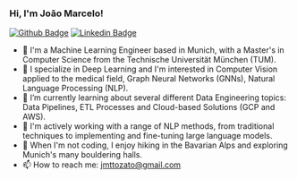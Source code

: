 ### Hi, I'm João Marcelo!

<!--
**jmtzt/jmtzt** is a ✨ _special_ ✨ repository because its `README.md` (this file) appears on your GitHub profile.

Here are some ideas to get you started:

- 🔭 I’m currently working on ...
- 🌱 I’m currently learning ...
- 👯 I’m looking to collaborate on ...
- 🤔 I’m looking for help with ...
- 💬 Ask me about ...
- 📫 How to reach me: ...
- 😄 Pronouns: ...
- ⚡ Fun fact: ...
-->
[![Github Badge](https://img.shields.io/badge/-Github-000?style=flat-square&logo=Github&logoColor=white&link=https://github.com/jmtzt)](https://github.com/jmtzt)
[![Linkedin Badge](https://img.shields.io/badge/-LinkedIn-blue?style=flat-square&logo=Linkedin&logoColor=white&link=https://www.linkedin.com/in/joao-marcelo-tozato-0bb7b5144/)](https://www.linkedin.com/in/joao-marcelo-tozato-0bb7b5144/)


- 🔭 I'm a Machine Learning Engineer based in Munich, with a Master's in Computer Science from the Technische Universität München (TUM).
- 💬 I specialize in Deep Learning and I'm interested in Computer Vision applied to the medical field, Graph Neural Networks (GNNs), Natural Language Processing (NLP).
- 🤔 I’m currently learning about several different Data Engineering topics: Data Pipelines, ETL Processes and Cloud-based Solutions (GCP and AWS).
- 🌱 I'm actively working with a range of NLP methods, from traditional techniques to implementing and fine-tuning large language models.
- 🎉 When I'm not coding, I enjoy hiking in the Bavarian Alps and exploring Munich's many bouldering halls.
- 📫 How to reach me: jmttozato@gmail.com  
